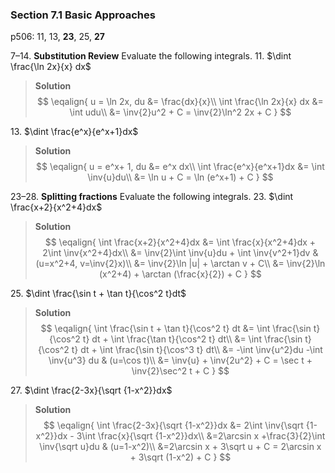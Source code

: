### Section 7.1 Basic Approaches
p506: 11, 13, **23**, 25, **27**

7–14\. **Substitution Review** Evaluate the following integrals.
11\. $\dint \frac{\ln 2x}{x} dx$
>**Solution**
$$
\eqalign{
u = \ln 2x, du &= \frac{dx}{x}\\
\int \frac{\ln 2x}{x} dx &= \int udu\\
&= \inv{2}u^2 + C = \inv{2}\ln^2 2x + C
}
$$

13\. $\dint \frac{e^x}{e^x+1}dx$
>**Solution**
$$
\eqalign{
u = e^x+ 1, du &= e^x dx\\
\int \frac{e^x}{e^x+1}dx &= \int \inv{u}du\\
&= \ln u + C = \ln (e^x+1) + C
}
$$

23–28\. **Splitting fractions** Evaluate the following integrals.
23\. $\dint \frac{x+2}{x^2+4}dx$
>**Solution**
$$
\eqalign{
\int \frac{x+2}{x^2+4}dx &= \int \frac{x}{x^2+4}dx + 2\int \inv{x^2+4}dx\\
&= \inv{2}\int \inv{u}du + \int \inv{v^2+1}dv &(u=x^2+4, v=\inv{2}x)\\
&= \inv{2}\ln |u| + \arctan v + C\\
&= \inv{2}\ln (x^2+4) + \arctan (\frac{x}{2}) + C
}
$$

<!-- pagebreak -->
25\. $\dint \frac{\sin t + \tan t}{\cos^2 t}dt$
>**Solution**
$$
\eqalign{
\int \frac{\sin t + \tan t}{\cos^2 t} dt &= \int \frac{\sin t}{\cos^2 t} dt + \int \frac{\tan t}{\cos^2 t} dt\\
&= \int \frac{\sin t}{\cos^2 t} dt + \int \frac{\sin t}{\cos^3 t} dt\\
&= -\int \inv{u^2}du -\int \inv{u^3} du & (u=\cos t)\\
&= \inv{u} + \inv{2u^2} + C = \sec t + \inv{2}\sec^2 t + C
}
$$

27\. $\dint \frac{2-3x}{\sqrt {1-x^2}}dx$
>**Solution**
$$
\eqalign{
\int \frac{2-3x}{\sqrt {1-x^2}}dx &= 2\int \inv{\sqrt {1-x^2}}dx - 3\int \frac{x}{\sqrt {1-x^2}}dx\\
&=2\arcsin x +\frac{3}{2}\int \inv{\sqrt u}du & (u=1-x^2)\\
&=2\arcsin x + 3\sqrt u + C = 2\arcsin x + 3\sqrt (1-x^2) + C
}
$$
